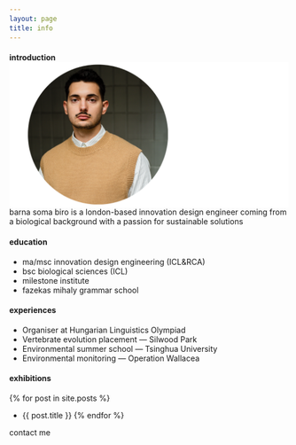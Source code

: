 ```yaml
---
layout: page
title: info
---
```


#### introduction <img align="right" src="../headshot.png"/>
barna soma biro is a london-based innovation design engineer coming from a biological background with a passion for sustainable solutions

#### education
- ma/msc innovation design engineering (ICL&RCA)
- bsc biological sciences (ICL)
- milestone institute
- fazekas mihaly grammar school

#### experiences
* Organiser at Hungarian Linguistics Olympiad
* Vertebrate evolution placement — Silwood Park
* Environmental summer school — Tsinghua University
* Environmental monitoring — Operation Wallacea

<!-- <a class="project" href="exhibitions" style="text-decoration:none">exhibitions</a> -->
#### exhibitions
{% for post in site.posts %}
- <a href="{{ site.baseurl }}{{ post.url }}" style="text-decoration:none" >{{ post.title }}</a> {% endfor %}

<a class="project" href="mailto: b.s.biro@network.rca.ac.uk" style="text-decoration:none" >contact me</a>
